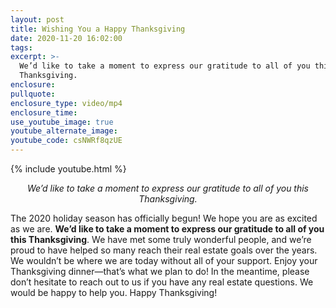 ```yaml
---
layout: post
title: Wishing You a Happy Thanksgiving
date: 2020-11-20 16:02:00
tags:
excerpt: >-
  We’d like to take a moment to express our gratitude to all of you this
  Thanksgiving.
enclosure:
pullquote:
enclosure_type: video/mp4
enclosure_time:
use_youtube_image: true
youtube_alternate_image:
youtube_code: csNWRf8qzUE
---
```


{% include youtube.html %}

<p style="text-align: center;"><em>We’d like to take a moment to express our gratitude to all of you this Thanksgiving.</em></p>

The 2020 holiday season has officially begun! We hope you are as excited as we are. **We’d like to take a moment to express our gratitude to all of you this Thanksgiving**. We have met some truly wonderful people, and we’re proud to have helped so many reach their real estate goals over the years. We wouldn’t be where we are today without all of your support. Enjoy your Thanksgiving dinner—that’s what we plan to do! In the meantime, please don’t hesitate to reach out to us if you have any real estate questions. We would be happy to help you. Happy Thanksgiving!